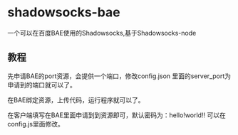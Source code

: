 # shadowsocks-bae
一个可以在百度BAE使用的Shadowsocks,基于Shadowsocks-node

## 教程
先申请BAE的port资源，会提供一个端口，修改config.json 里面的server_port为申请到的端口就可以了。

在BAE绑定资源，上传代码，运行程序就可以了。

在客户端填写在BAE里面申请到到资源即可，默认密码为：hello!world!! 可以在config.js里面修改。
